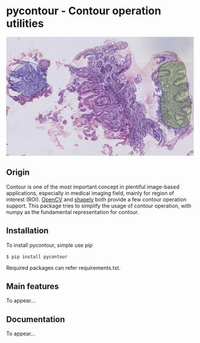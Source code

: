 # **pycontour - Contour operation utilities**
<!-- Contour operation utilities, using numpy array as fundamental representation. -->

<img src="./docs/wsi-mucosa-tissue.png" width="800" height="320" alt="Banner">

## Origin
Contour is one of the most important concept in plentiful image-based applications, especially in medical imaging field, mainly for region of interest (ROI). [OpenCV](http://opencv-python-tutroals.readthedocs.io/en/latest/py_tutorials/py_tutorials.html) and [shapely](http://shapely.readthedocs.io/en/stable/manual.html) both provide a few contour operation support. This package tries to simplify the usage of contour operation, with numpy as the fundamental representation for contour.

## Installation
To install pycontour, simple use pip
```
$ pip install pycontour
```
Required packages can refer requirements.txt.

## Main features
To appear...


## Documentation
To appear...
